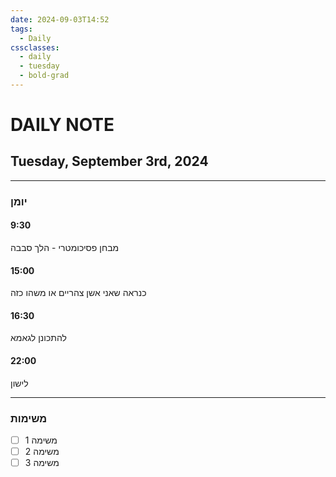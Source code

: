 ```yaml
---
date: 2024-09-03T14:52
tags:
  - Daily
cssclasses:
  - daily
  - tuesday
  - bold-grad
---
```

# DAILY NOTE
## Tuesday, September 3rd, 2024
***
### יומן
#### 9:30
מבחן פסיכומטרי - הלך סבבה
#### 15:00
כנראה שאני אשן צהריים או משהו כזה
#### 16:30
להתכונן לגאמא
#### 22:00
לישון
***
### משימות
- [ ] משימה 1
- [ ] משימה 2
- [ ] משימה 3